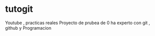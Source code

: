 # tutogit
Youtube , practicas reales
Proyecto de prubea de 0 ha experto con git , github y Programacion
